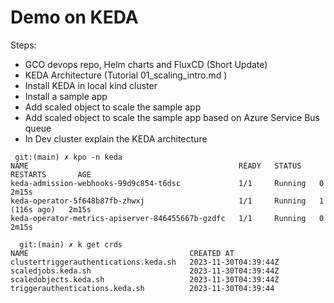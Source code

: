# Demo on KEDA

Steps:

- GCO devops repo, Helm charts and FluxCD (Short Update)
- KEDA Architecture (Tutorial 01_scaling_intro.md )
- Install KEDA in local kind cluster
- Install a sample app
- Add scaled object to scale the sample app
- Add scaled object to scale the sample app based on Azure Service Bus queue
- In Dev cluster explain the KEDA architecture

```example
 git:(main) ✗ kpo -n keda
NAME                                               READY   STATUS    RESTARTS       AGE
keda-admission-webhooks-99d9c854-t6dsc             1/1     Running   0              2m15s
keda-operator-5f648b87fb-zhwxj                     1/1     Running   1 (116s ago)   2m15s
keda-operator-metrics-apiserver-846455667b-gzdfc   1/1     Running   0              2m15s
```

```example
  git:(main) ✗ k get crds
NAME                                    CREATED AT
clustertriggerauthentications.keda.sh   2023-11-30T04:39:44Z
scaledjobs.keda.sh                      2023-11-30T04:39:44Z
scaledobjects.keda.sh                   2023-11-30T04:39:44Z
triggerauthentications.keda.sh          2023-11-30T04:39:44
```
